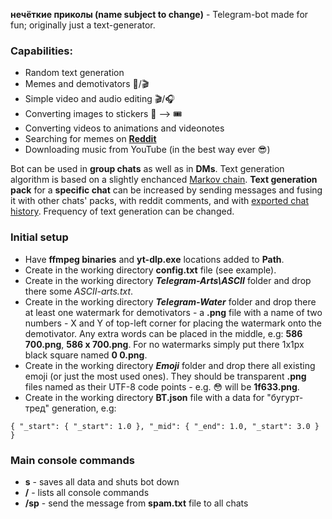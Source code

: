 **нечёткие приколы (name subject to change)** - Telegram-bot made for fun; originally just a text-generator.

### Capabilities:
- Random text generation
- Memes and demotivators 📸/🎬
- Simple video and audio editing 🎬/🎧
- Converting images to stickers 📸 --> 🎟
- Converting videos to animations and videonotes
- Searching for memes on **[Reddit]**
- Downloading music from YouTube (in the best way ever 😎)

Bot can be used in **group chats** as well as in **DMs**. Text generation algorithm is based on a slightly enchanced [Markov chain]. **Text generation pack** for a **specific chat** can be increased by sending messages and fusing it with other chats' packs, with reddit comments, and with [exported chat history]. Frequency of text generation can be changed.

### Initial setup
- Have **ffmpeg binaries** and **yt-dlp.exe** locations added to **Path**.
- Create in the working directory **config.txt** file (see example).
- Create in the working directory **_Telegram-Arts\ASCII_** folder and drop there some _ASCII-arts.txt_.
- Create in the working directory **_Telegram-Water_** folder and drop there at least one watermark for demotivators - a **.png** file with a name of two numbers - X and Y of top-left corner for placing the watermark onto the demotivator. Any extra words can be placed in the middle, e.g: **586 700.png**, **586 x 700.png**. For no watermarks simply put there 1x1px black square named **0 0.png**.
- Create in the working directory **_Emoji_** folder and drop there all existing emoji (or just the most used ones). They should be transparent **.png** files named as their UTF-8 code points - e.g. 😳 will be **1f633.png**.
- Create in the working directory **BT.json** file with a data for "бугурт-тред" generation, e.g:

`{ "_start": { "_start": 1.0 }, "_mid": { "_end": 1.0, "_start": 3.0 } }`

### Main console commands
- **s** - saves all data and shuts bot down
- **/** - lists all console commands
- **/sp** - send the message from **spam.txt** file to all chats

[Reddit]: <https://www.reddit.com/>
[Markov chain]: <https://en.wikipedia.org/wiki/Markov_chain>
[exported chat history]: <https://www.maketecheasier.com/export-telegram-chat-history/>

